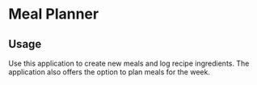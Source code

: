 # Meal Planner 

## Usage 
Use this application to create new meals and log recipe ingredients. The application also offers the option to plan meals for the week. 


